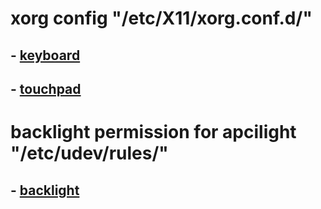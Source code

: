 # xorg config "/etc/X11/xorg.conf.d/"

## - [keyboard](00-keyboard.conf)
## - [touchpad](70-synaptics.conf)

# backlight permission for apcilight "/etc/udev/rules/"

## - [backlight](backlight.rules)

